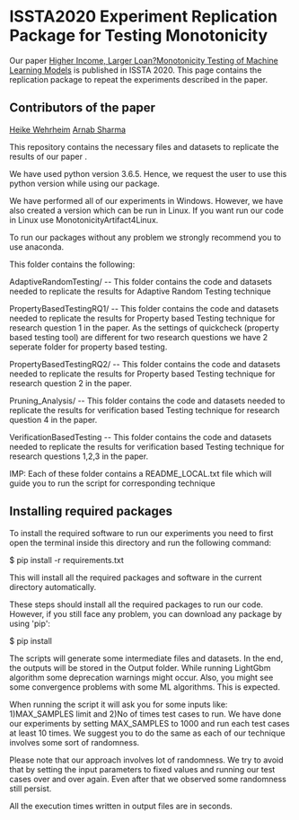 # ISSTA2020 Experiment Replication Package for Testing Monotonicity
Our paper [Higher Income, Larger Loan?Monotonicity Testing of Machine Learning Models](https://conf.researchr.org/track/issta-2020/issta-2020-papers#event-overview) is published in ISSTA 2020. This page contains the replication package to repeat the experiments described in the paper.


## Contributors of the paper
[Heike Wehrheim](https://cs.uni-paderborn.de/index.php?id=70604)
[Arnab Sharma](https://cs.uni-paderborn.de/index.php?id=67148)

This repository contains the necessary files and datasets to replicate the results of our paper .

We have used python version 3.6.5. Hence, we request the user to use this python version while using our package. 

We have performed all of our experiments in Windows. However, we have also created a version which can be run in Linux. If you want run our code in Linux use MonotonicityArtifact4Linux.

To run our packages without any problem we strongly recommend you to use anaconda. 

This folder contains the following:

AdaptiveRandomTesting/	  		-- This folder contains the code and datasets needed to replicate the results for Adaptive Random Testing 						technique

PropertyBasedTestingRQ1/	  	-- This folder contains the code and datasets needed to replicate the results for Property based Testing 						               technique for research question 1 in the paper. As the settings of quickcheck (property based testing 								tool) are different for two research questions we have 2 seperate folder for property based 								testing.

PropertyBasedTestingRQ2/		-- This folder contains the code and datasets needed to replicate the results for Property based Testing 						               technique for research question 2 in the paper.


Pruning_Analysis/			-- This folder contains the code and datasets needed to replicate the results for verification based Testing 						               technique for research question 4 in the paper.

VerificationBasedTesting		-- This folder contains the code and datasets needed to replicate the results for verification based Testing 						               technique for research questions 1,2,3 in the paper.

IMP: Each of these folder contains a README_LOCAL.txt file which will guide you to run the script for corresponding technique


## Installing required packages
To install the required software to run our experiments you need to first open the terminal inside this directory and run the following command:

$ pip install -r requirements.txt

This will install all the required packages and software in the current directory automatically.

These steps should install all the required packages to run our code. However, if you still face any problem, you can download any package by using 'pip':

$ pip install <package>
 

The scripts will generate some intermediate files and datasets. In the end, the outputs will be stored in the Output folder. 
While running 
LightGbm algorithm some deprecation warnings might occur. Also, you might see some convergence problems with some ML algorithms.
This is expected.

When running the script it will ask you for some inputs like: 1)MAX_SAMPLES limit and 2)No of times test cases to run. We have done our experiments by setting MAX_SAMPLES to 1000 and run each test cases at least 10 times. We suggest you to do the same as each of our technique involves some sort of randomness.

Please note that our approach involves lot of randomness. We try to avoid that by setting the input parameters to fixed values and running our test cases over and over again. Even after that we observed some randomness still persist. 

All the execution times written in output files are in seconds.



